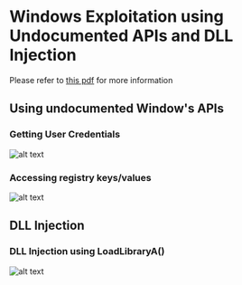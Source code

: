 # Windows Exploitation using Undocumented APIs and DLL Injection
Please refer to [this pdf](https://github.com/kphongagsorn/windows_api/blob/master/Windows_Exploitation_using_Windows_API%E2%80%99s.pdf) for more information

## Using undocumented Window's APIs 

### Getting User Credentials
![alt text](https://github.com/kphongagsorn/windows_api/blob/master/images/windows_demo_poc1.PNG "Getting User Credentials")

### Accessing registry keys/values
![alt text](https://github.com/kphongagsorn/windows_api/blob/master/images/windows_demo_poc2.PNG "Accessing registry keys/values")


## DLL Injection

### DLL Injection using LoadLibraryA()
![alt text](https://github.com/kphongagsorn/windows_api/blob/master/images/dll_injection_poc.PNG "DLL Injection using LoadLibraryA()")

